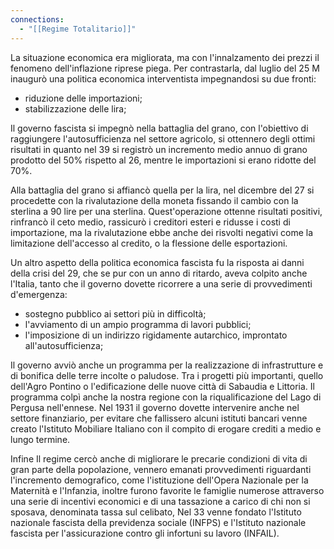 ```yaml
---
connections:
  - "[[Regime Totalitario]]"
---
```

La situazione economica era migliorata, ma con l'innalzamento dei prezzi il fenomeno dell'inflazione riprese piega. Per contrastarla, dal luglio del 25 M inaugurò una politica economica interventista impegnandosi su due fronti:
- riduzione delle importazioni;
- stabilizzazione delle lira;

Il governo fascista si impegnò nella battaglia del grano, con l'obiettivo di raggiungere l'autosufficienza nel settore agricolo, si ottennero degli ottimi risultati in quanto nel 39 si registrò un incremento medio annuo di grano prodotto del 50% rispetto al 26, mentre le importazioni si erano ridotte del 70%.

Alla battaglia del grano si affiancò quella per la lira, nel dicembre del 27 si procedette con la rivalutazione della moneta fissando il cambio con la sterlina a 90 lire per una sterlina. Quest'operazione ottenne risultati positivi, rinfrancò il ceto medio, rassicurò i creditori esteri e ridusse i costi di importazione, ma la rivalutazione ebbe anche dei risvolti negativi come la limitazione dell'accesso al credito, o la flessione delle esportazioni.

Un altro aspetto della politica economica fascista fu la risposta ai danni della crisi del 29, che se pur con un anno di ritardo, aveva colpito anche l'Italia, tanto che il governo dovette ricorrere a una serie di provvedimenti d'emergenza:
- sostegno pubblico ai settori più in difficoltà;
- l'avviamento di un ampio programma di lavori pubblici;
- l'imposizione di un indirizzo rigidamente autarchico, improntato all'autosufficienza;

Il governo avviò anche un programma per la realizzazione di infrastrutture e di bonifica delle terre incolte o paludose. Tra i progetti più importanti, quello dell'Agro Pontino o l'edificazione delle nuove città di Sabaudia e Littoria. Il programma colpì anche la nostra regione con la riqualificazione del Lago di Pergusa nell'ennese. Nel 1931 il governo dovette intervenire anche nel settore finanziario, per evitare che fallissero alcuni istituti bancari venne creato l'Istituto Mobiliare Italiano con il compito di erogare crediti a medio e lungo termine.

 Infine Il regime cercò anche di migliorare le precarie condizioni di vita di gran parte della popolazione, vennero emanati provvedimenti riguardanti l'incremento demografico, come l'istituzione dell'Opera Nazionale per la Maternità e l'Infanzia, inoltre furono favorite le famiglie numerose attraverso una serie di incentivi economici e di una tassazione a carico di chi non si sposava, denominata tassa sul celibato, Nel 33 venne fondato l'Istituto nazionale fascista della previdenza sociale (INFPS) e l'Istituto nazionale fascista per l'assicurazione contro gli infortuni su lavoro (INFAIL).